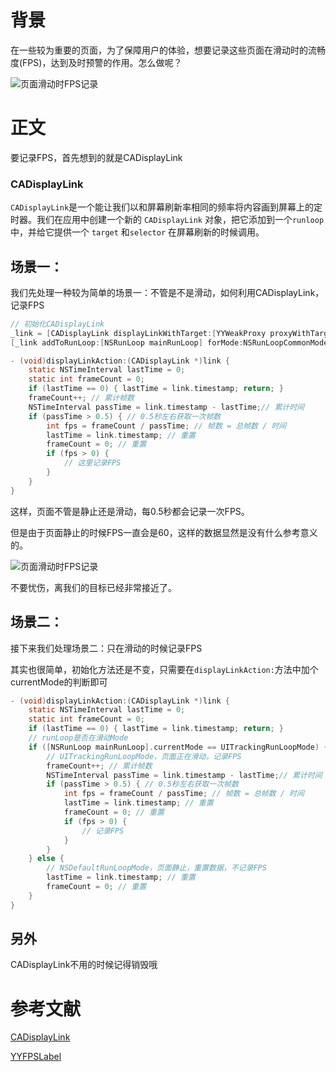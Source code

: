 # 背景

在一些较为重要的页面，为了保障用户的体验，想要记录这些页面在滑动时的流畅度(FPS)，达到及时预警的作用。怎么做呢？

![页面滑动时FPS记录](https://github.com/JasonMR7/JasonMR7.github.io/raw/master/assets/images/表情包/疑问)



# 正文

要记录FPS，首先想到的就是CADisplayLink

### CADisplayLink

`CADisplayLink`是一个能让我们以和屏幕刷新率相同的频率将内容画到屏幕上的定时器。我们在应用中创建一个新的 `CADisplayLink` 对象，把它添加到一个`runloop`中，并给它提供一个 `target` 和`selector` 在屏幕刷新的时候调用。



## 场景一：

我们先处理一种较为简单的场景一：不管是不是滑动，如何利用CADisplayLink，记录FPS

```objective-c
// 初始化CADisplayLink
_link = [CADisplayLink displayLinkWithTarget:[YYWeakProxy proxyWithTarget:self] selector:@selector(displayLinkAction:)];
[_link addToRunLoop:[NSRunLoop mainRunLoop] forMode:NSRunLoopCommonModes];
```

```objective-c
- (void)displayLinkAction:(CADisplayLink *)link {
    static NSTimeInterval lastTime = 0;
    static int frameCount = 0;
    if (lastTime == 0) { lastTime = link.timestamp; return; }
    frameCount++; // 累计帧数
    NSTimeInterval passTime = link.timestamp - lastTime;// 累计时间
    if (passTime > 0.5) { // 0.5秒左右获取一次帧数
        int fps = frameCount / passTime; // 帧数 = 总帧数 / 时间
        lastTime = link.timestamp; // 重置
        frameCount = 0; // 重置
        if (fps > 0) {
            // 这里记录FPS
        }
    }
}
```

这样，页面不管是静止还是滑动，每0.5秒都会记录一次FPS。

但是由于页面静止的时候FPS一直会是60，这样的数据显然是没有什么参考意义的。

![页面滑动时FPS记录](https://github.com/JasonMR7/JasonMR7.github.io/raw/master/assets/images/表情包/肥肠忧伤)

不要忧伤，离我们的目标已经非常接近了。



## 场景二：

接下来我们处理场景二：只在滑动的时候记录FPS

其实也很简单，初始化方法还是不变，只需要在`displayLinkAction:`方法中加个currentMode的判断即可

```objective-c
- (void)displayLinkAction:(CADisplayLink *)link {
    static NSTimeInterval lastTime = 0;
    static int frameCount = 0;
    if (lastTime == 0) { lastTime = link.timestamp; return; }
    // runLoop是否在滑动Mode
    if ([NSRunLoop mainRunLoop].currentMode == UITrackingRunLoopMode) {
        // UITrackingRunLoopMode，页面正在滑动，记录FPS
        frameCount++; // 累计帧数
        NSTimeInterval passTime = link.timestamp - lastTime;// 累计时间
        if (passTime > 0.5) { // 0.5秒左右获取一次帧数
            int fps = frameCount / passTime; // 帧数 = 总帧数 / 时间
            lastTime = link.timestamp; // 重置
            frameCount = 0; // 重置
            if (fps > 0) {
                // 记录FPS
            }
        }
    } else {
        // NSDefaultRunLoopMode，页面静止，重置数据，不记录FPS
        lastTime = link.timestamp; // 重置
        frameCount = 0; // 重置
    }
}
```



## 另外

CADisplayLink不用的时候记得销毁哦



# 参考文献

[CADisplayLink](https://www.jianshu.com/p/c35a81c3b9eb)

[YYFPSLabel](https://github.com/yehot/YYFPSLabel)